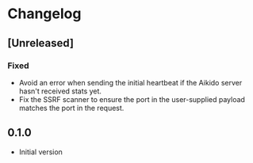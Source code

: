 # Changelog

## [Unreleased]

### Fixed

- Avoid an error when sending the initial heartbeat if the Aikido server hasn't
  received stats yet.
- Fix the SSRF scanner to ensure the port in the user-supplied payload matches
  the port in the request.

## 0.1.0

- Initial version
